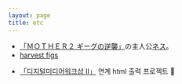 ```yaml
---
layout: page
title: etc
---
```

 - <a href='https://www.nintendo.co.jp/n02/shvc/mb/index.html'>「ＭＯＴＨＥＲ２ ギーグの逆襲」</a>の主人公<a href='https://www.nintendo.co.jp/n08/a2uj/mother2/hero/index.html'>ネス</a>。
 - <a href='http://figs4fun.com/basics_Harvest.html'>harvest figs</a>
 + <a href='https://classroom.google.com/c/MjkyNDk2OTEzNjQ2'>「디지털미디어워크샵 II」</a> 연계 html 출력 프로젝트 💞
